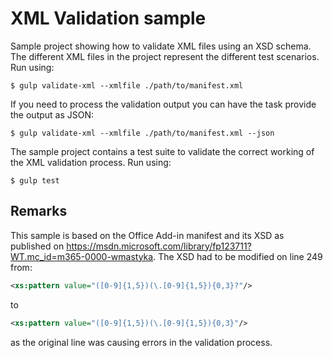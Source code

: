 # XML Validation sample

Sample project showing how to validate XML files using an XSD schema. The different XML files in the project represent the different test scenarios. Run using:

```
$ gulp validate-xml --xmlfile ./path/to/manifest.xml
```

If you need to process the validation output you can have the task provide the output as JSON:

```
$ gulp validate-xml --xmlfile ./path/to/manifest.xml --json
```

The sample project contains a test suite to validate the correct working of the XML validation process. Run using:

```
$ gulp test
```

## Remarks

This sample is based on the Office Add-in manifest and its XSD as published on https://msdn.microsoft.com/library/fp123711?WT.mc_id=m365-0000-wmastyka. The XSD had to be modified on line 249 from:

```xml
<xs:pattern value="([0-9]{1,5})(\.[0-9]{1,5}){0,3}?"/>
```

to

```xml
<xs:pattern value="([0-9]{1,5})(\.[0-9]{1,5}){0,3}"/>
```

as the original line was causing errors in the validation process.